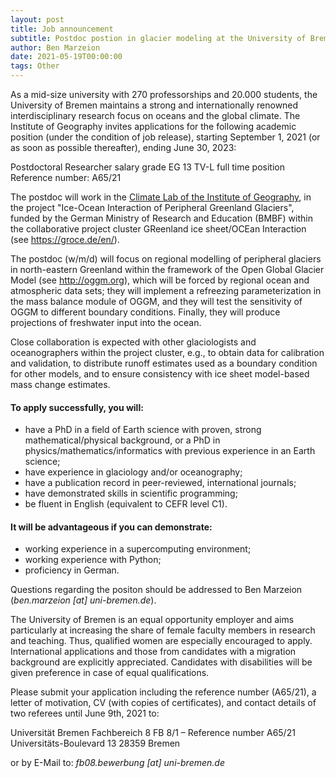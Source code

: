 ```yaml
---
layout: post
title: Job announcement
subtitle: Postdoc postion in glacier modeling at the University of Bremen
author: Ben Marzeion 
date: 2021-05-19T00:00:00
tags: Other
---
```



As a mid-size university with 270 professorships and 20.000 students, the University of Bremen maintains a strong and internationally renowned interdisciplinary research focus on oceans and the global climate. The Institute of Geography invites applications for the following academic position (under the condition of job release), starting September 1, 2021 (or as soon as possible thereafter), ending June 30, 2023:

Postdoctoral Researcher
salary grade EG 13 TV-L
full time position
Reference number:  A65/21

The postdoc will work in the [Climate Lab of the Institute of Geography](http://www.geographie.uni-bremen.de/en/climate-geography), in the project "Ice-Ocean Interaction of Peripheral Greenland Glaciers", funded by the German Ministry of Research and Education (BMBF) within the collaborative project cluster GReenland ice sheet/OCEan Interaction (see https://groce.de/en/).

The postdoc (w/m/d) will focus on regional modelling of peripheral glaciers in north-eastern Greenland within the framework of the Open Global Glacier Model (see http://oggm.org), which will be forced by regional ocean and atmospheric data sets; they will implement a refreezing parameterization in the mass balance module of OGGM, and they will test the sensitivity of OGGM to different boundary conditions. Finally, they will produce projections of freshwater input into the ocean.

Close collaboration is expected with other glaciologists and oceanographers within the project cluster, e.g., to obtain data for calibration and validation, to distribute runoff estimates used as a boundary condition for other models, and to ensure consistency with ice sheet model-based mass change estimates.

#### To apply successfully, you will:
- have a PhD in a field of Earth science with proven, strong mathematical/physical background, or a PhD in physics/mathematics/informatics with previous experience in an Earth science;
- have experience in glaciology and/or oceanography;
- have a publication record in peer-reviewed, international journals;
- have demonstrated skills in scientific programming;
- be fluent in English (equivalent to CEFR level C1).

#### It will be advantageous if you can demonstrate:
- working experience in a supercomputing environment;
- working experience with Python;
- proficiency in German.

Questions regarding the positon should be addressed to Ben Marzeion (_ben.marzeion [at] uni-bremen.de_).

The University of Bremen is an equal opportunity employer and aims particularly at increasing the share of female faculty members in research and teaching. Thus, qualified women are especially encouraged to apply. International applications and those from candidates with a migration background are explicitly appreciated. Candidates with disabilities will be given preference in case of equal qualifications.

Please submit your application including the reference number (A65/21), a letter of motivation, CV (with copies of certificates), and contact details of two referees until June 9th, 2021 to:

Universität Bremen
Fachbereich 8
FB 8/1 – Reference number A65/21
Universitäts-Boulevard 13
28359 Bremen

or by E-Mail to: _fb08.bewerbung [at] uni-bremen.de_
